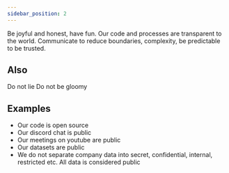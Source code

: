 ```yaml
---
sidebar_position: 2
---
```

Be joyful and honest, have fun. Our code and processes are transparent to the world. Communicate to reduce boundaries, complexity, be predictable to be trusted.

## Also
Do not lie
Do not be gloomy
## Examples
- Our code is open source
- Our discord chat is public
- Our meetings on youtube are public
- Our datasets are public
- We do not separate company data into secret, confidential, internal, restricted etc. All data is considered public